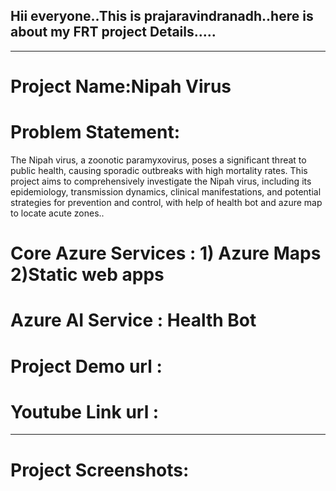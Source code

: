 ## Hii everyone..This is prajaravindranadh..here is about my FRT project Details.....
------------------------------------------------------------------------------------------------------------------------------------------------------------------------
# Project Name:Nipah Virus

# Problem Statement: 
The Nipah virus, a zoonotic paramyxovirus, poses a significant threat to public health, causing sporadic outbreaks with high mortality rates. This project aims to comprehensively investigate the Nipah virus, including its epidemiology, transmission dynamics, clinical manifestations, and potential strategies for prevention and control, with help of health bot and azure map to locate acute zones..

# Core Azure Services : 1) Azure Maps 2)Static web apps

# Azure AI Service : Health Bot

# Project Demo url :
# Youtube Link url :
------------------------------------------------------------------------------------------------------------------------------------------------------------------------
 # Project Screenshots:

